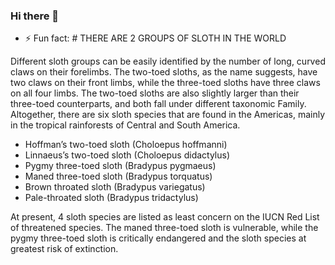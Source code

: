### Hi there 👋

- ⚡ Fun fact: # THERE ARE 2 GROUPS OF SLOTH IN THE WORLD

Different sloth groups can be easily identified by the number of long, curved claws on their forelimbs. The two-toed sloths, as the name suggests, have two claws on their front limbs, while the three-toed sloths have three claws on all four limbs. The two-toed sloths are also slightly larger than their three-toed counterparts, and both fall under different taxonomic Family. Altogether, there are six sloth species that are found in the Americas, mainly in the tropical rainforests of Central and South America.
 - Hoffman’s two-toed sloth (Choloepus hoffmanni)
 - Linnaeus’s two-toed sloth (Choloepus didactylus)
 - Pygmy three-toed sloth (Bradypus pygmaeus)
 - Maned three-toed sloth (Bradypus torquatus)
 - Brown throated sloth (Bradypus variegatus)
 - Pale-throated sloth (Bradypus tridactylus)

At present, 4 sloth species are listed as least concern on the IUCN Red List of threatened species. The maned three-toed sloth is vulnerable, while the pygmy three-toed sloth is critically endangered and the sloth species at greatest risk of extinction.
<!--
**mrsladoje/mrsladoje** is a ✨ _special_ ✨ repository because its `README.md` (this file) appears on your GitHub profile.

Here are some ideas to get you started:

- 🔭 I’m currently working on ...
- 🌱 I’m currently learning ...
- 👯 I’m looking to collaborate on ...
- 🤔 I’m looking for help with ...
- 💬 Ask me about ...
- 📫 How to reach me: ...
- 😄 Pronouns: ...
- ⚡ Fun fact: ...
-->
